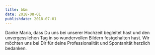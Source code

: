 ```yaml
---
title: b&m
date: 2018-08-01
publishdate: 2018-07-01
---
```

Danke Maria, dass Du uns bei unserer Hochzeit begleitet hast und den unvergesslichen Tag in so
wundervollen Bildern festgehalten hast. Wir möchten uns bei Dir für deine Professionalität und
Spontanität herzlich bedanken.
